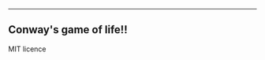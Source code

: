 -------------------------------
Conway's game of life!!
-------------------------------
MIT licence
